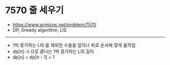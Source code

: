 # 7570 줄 세우기

- https://www.acmicpc.net/problem/7570
- DP, Greedy algorithm, LIS
---
- 1씩 증가하는 LIS 를 제외한 수들을 앞이나 뒤로 순서에 맞게 움직임
- dp[n]: n 으로 끝나는 1씩 증가하는 LIS 길이
- dp[n] = dp[n - 1] + 1
